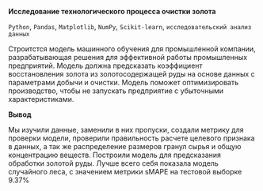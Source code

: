 **Исследование технологического процесса очистки золота**

`Python`, `Pandas`, `Matplotlib`, `NumPy`, `Scikit-learn`, `исследовательский анализ данных`

Строитстся модель машинного обучения для промышленной компании, разрабатывающая решения для эффективной работы промышленных предприятий. Модель должна предсказать коэффициент восстановления золота из золотосодержащей руды на основе данных с параметрами добычи и очистки. Модель поможет оптимизировать производство, чтобы не запускать предприятие с убыточными характеристиками.

**Вывод**

Мы изучили данные, заменили в них пропуски, создали метрику для проверки модели, проверили правильность расчете целевого признака в данных, а так же распределение размеров гранул сырья и общую концентрацию веществ.
Построили модель для предсказания обработки золотой руды. Лучше всего себя показала модель случайного леса, с значением метрики sMAPE на тестовой выборке 9.37%
